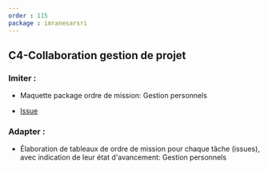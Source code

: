 ```yaml
---
order : 115
package : imranesarsri
---
```


## C4-Collaboration gestion de projet

### Imiter :
- Maquette package ordre de mission: Gestion personnels

- [Issue](https://github.com/solicoders/gestion-personnels/issues/12)

### Adapter :
- Élaboration de tableaux de ordre de mission pour chaque tâche (issues), avec indication de leur état d'avancement: Gestion personnels